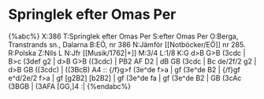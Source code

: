 # Springlek efter Omas Per

{%abc%}
X:386
T:Springlek efter Omas Per
S:efter Omas Per
O:Berga, Transtrands sn., Dalarna
B:EÖ, nr 386
N:Jämför [[Notböcker/EÖ]] nr 285.
R:Polska
Z:Nils L
N:Jfr [[Musik/1762|+]]
M:3/4
L:1/8
K:G
d>B     G>B    (3cdc | B>c (3def   g2 | d>B    G>B      ((3cdc) | PB2     AF     D2      |
dB      GB     (3cdc | Bc  de/2f/2 g2 | d>B    GB       ((3cdc) | ((3BcB) A4            ::
{/f}g>f (3e^de f>a   | gf  (3e^de  B2 | {/f}gf e^d/2e/2 f>a     | gf      [g2B2] [b2B2]  |
gf      (3e^de fa    | gf  (3e^de  B2 | GB     (3cAc    (3BGB   | (3AFA   [GG,]4        :|
{%endabc%}

